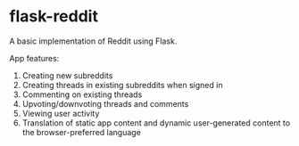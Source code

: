 # flask-reddit
A basic implementation of Reddit using Flask.

App features:
1. Creating new subreddits
2. Creating threads in existing subreddits when signed in
3. Commenting on existing threads
4. Upvoting/downvoting threads and comments
5. Viewing user activity
6. Translation of static app content and dynamic user-generated content to the browser-preferred language
